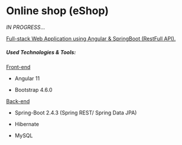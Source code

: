 # Online shop (eShop)

_IN PROGRESS_...

<u> Full-stack Web Application using Angular & SpringBoot (RestFull API). </u>

##### Used Technologies & Tools:

<u>Front-end</u>

* Angular 11

* Bootstrap 4.6.0

<u>Back-end</u>

* Spring-Boot 2.4.3 (Spring REST/ Spring Data JPA)

* Hibernate

* MySQL



